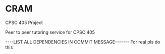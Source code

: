 # CRAM
CPSC 405 Project 

Peer to peer tutoring service for CPSC 405 

----LIST ALL DEPENDENCIES IN COMMIT MESSAGE-------
For real pls do this 
